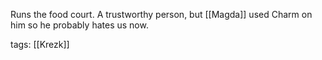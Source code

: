 Runs the food court. A trustworthy person, but [[Magda]] used Charm on him so he probably hates us now.

tags: [[Krezk]]